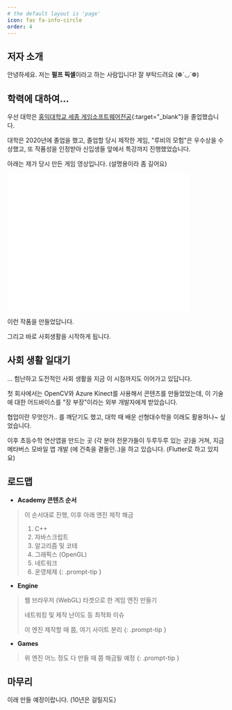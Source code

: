 ```yaml
---
# the default layout is 'page'
icon: fas fa-info-circle
order: 4
---
```


## **저자 소개**

안녕하세요. 저는 **펄프 픽셀**이라고 하는 사람입니다! 잘 부탁드려요 (❁´◡`❁)

## **학력에 대하여...**

우선 대학은 [홍익대학교 세종 게임소프트웨어전공](https://www.husg.net/){:target="_blank"}을 졸업했습니다.

대학은 2020년에 졸업을 했고, 졸업할 당시 제작한 게임, "루비의 모험"은 우수상을 수상했고, 또 작품성을 인정받아 신입생들 앞에서 특강까지 진행했었습니다. 

아래는 제가 당시 만든 게임 영상입니다. (설명용이라 좀 길어요)

<iframe width="420" height="315" src="//www.youtube.com/embed/UvK9WCjA23g" frameborder="0" allowfullscreen="allowfullscreen">&nbsp;</iframe>

이런 작품을 만들었답니다.

그리고 바로 사회생활을 시작하게 됩니다.

## **사회 생활 일대기** 

... 험난하고 도전적인 사회 생활을 지금 이 시점까지도 이어가고 있답니다.

첫 회사에서는 OpenCV와 Azure Kinect를 사용해서 콘텐츠를 만들었었는데, 이 기술에 대한 어드바이스를 "장 부장"이라는 외부 개발자에게 받았습니다.

협업이란 무엇인가.. 를 깨닫기도 했고, 대학 때 배운 선형대수학을 이래도 활용하나~ 싶었습니다.

이후 초등수학 연산앱을 만드는 곳 (각 분야 전문가들이 두루두루 있는 곳)을 거쳐, 지금 메타버스 모바일 앱 개발 (에 건축을 곁들인..)을 하고 있습니다. (Flutter로 하고 있지요)

## **로드맵**

- **Academy 콘텐츠 순서**

> 이 순서대로 진행, 이후 아래 엔진 제작 해금
> 1. C++
> 2. 자바스크립트
> 3. 알고리즘 및 코테
> 4. 그래픽스 (OpenGL)
> 5. 네트워크
> 6. 운영체제
{: .prompt-tip }

- **Engine**

> 웹 브라우저 (WebGL) 타겟으로 한 게임 엔진 만들기
> 
> 네트워킹 및 제작 난이도 등 최적화 이슈
> 
> 이 엔진 제작할 때 쯤, 여기 사이트 분리
{: .prompt-tip }

- **Games**

> 위 엔진 어느 정도 다 만들 때 쯤 해금될 예정
{: .prompt-tip }

## **마무리**

이래 만들 예정이랍니다. (10년은 걸릴지도)


